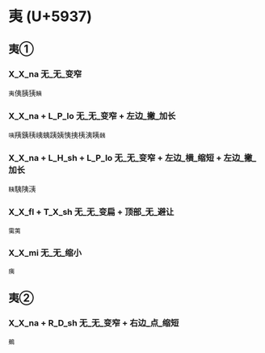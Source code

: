 # 夷 (U+5937)

## 夷① 

### X_X_na 无_无_变窄
`夷`侇胰㹫`鮧`

### X_X_na + L_P_lo 无_无_变窄 + 左边_撇_加长
`咦`羠銕䄺峓蛦跠姨恞挗桋洟眱`㯩`

### X_X_na + L_H_sh + L_P_lo 无_无_变窄 + 左边_横_缩短 + 左边_撇_加长
`䩟`䮊䧅㴣

### X_X_fl + T_X_sh 无_无_变扁 + 顶部_无_避让
`䨑荑`

### X_X_mi 无_无_缩小
`痍`

## 夷②

### X_X_na + R_D_sh 无_无_变窄 + 右边_点_缩短
`鴺`
